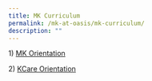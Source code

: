 ```yaml
---
title: MK Curriculum
permalink: /mk-at-oasis/mk-curriculum/
description: ""
---
```

  
1) [MK Orientation](https://drive.google.com/file/d/1rRA5fdtzqXV_HaJ7mehM3X1fZwYaLZYT/view?usp=sharing)  
  
2) [KCare Orientation](https://drive.google.com/file/d/1vQopKN3fNxlMq2LdFzh1bXQmArQ1IsTc/view?usp=sharing)